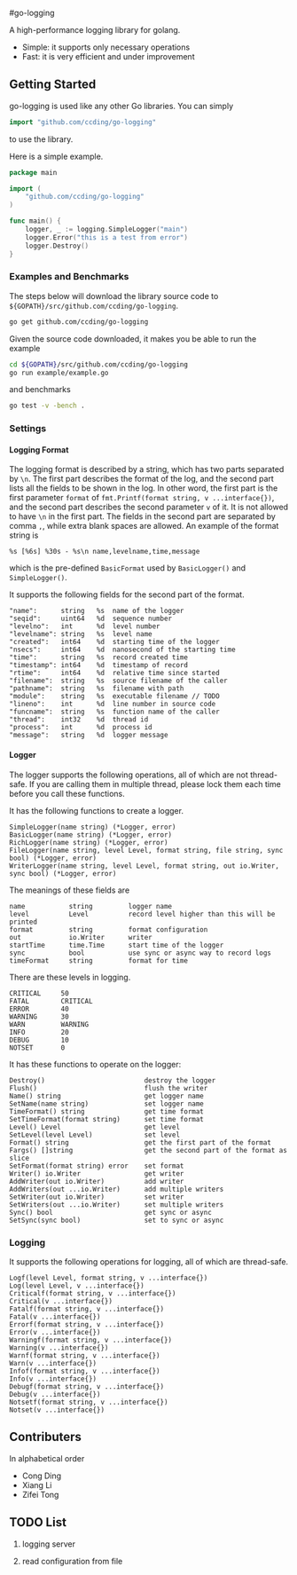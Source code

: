 #go-logging

A high-performance logging library for golang.

* Simple: it supports only necessary operations
* Fast: it is very efficient and under improvement


## Getting Started

go-logging is used like any other Go libraries. You can simply
```go
import "github.com/ccding/go-logging"
```
to use the library.

Here is a simple example.
```go
package main

import (
	"github.com/ccding/go-logging"
)

func main() {
	logger, _ := logging.SimpleLogger("main")
	logger.Error("this is a test from error")
	logger.Destroy()
}
```

### Examples and Benchmarks
The steps below will download the library source code to
`${GOPATH}/src/github.com/ccding/go-logging`.
```bash
go get github.com/ccding/go-logging
```

Given the source code downloaded, it makes you be able to run the example
```bash
cd ${GOPATH}/src/github.com/ccding/go-logging
go run example/example.go
```
and benchmarks
```bash
go test -v -bench .
```

### Settings

#### Logging Format
The logging format is described by a string, which has two parts separated by
`\n`. The first part describes the format of the log, and the second part
lists all the fields to be shown in the log. In other word, the first part is
the first parameter `format` of `fmt.Printf(format string, v ...interface{})`,
and the second part describes the second parameter `v` of it. It is not
allowed to have `\n` in the first part.  The fields in the second part are
separated by comma `,`, while extra blank spaces are allowed.  An example of
the format string is
```
%s [%6s] %30s - %s\n name,levelname,time,message
```
which is the pre-defined `BasicFormat` used by `BasicLogger()` and
`SimpleLogger()`.

It supports the following fields for the second part of the format.
```
"name":      string   %s  name of the logger
"seqid":     uint64   %d  sequence number
"levelno":   int      %d  level number
"levelname": string   %s  level name
"created":   int64    %d  starting time of the logger
"nsecs":     int64    %d  nanosecond of the starting time
"time":      string   %s  record created time
"timestamp": int64    %d  timestamp of record
"rtime":     int64    %d  relative time since started
"filename":  string   %s  source filename of the caller
"pathname":  string   %s  filename with path
"module":    string   %s  executable filename // TODO
"lineno":    int      %d  line number in source code
"funcname":  string   %s  function name of the caller
"thread":    int32    %d  thread id
"process":   int      %d  process id
"message":   string   %d  logger message
```

#### Logger
The logger supports the following operations, all of which are not
thread-safe. If you are calling them in multiple thread, please lock them
each time before you call these functions.

It has the following functions to create a logger.
```
SimpleLogger(name string) (*Logger, error)
BasicLogger(name string) (*Logger, error)
RichLogger(name string) (*Logger, error)
FileLogger(name string, level Level, format string, file string, sync bool) (*Logger, error)
WriterLogger(name string, level Level, format string, out io.Writer, sync bool) (*Logger, error)
```
The meanings of these fields are
```
name           string         logger name
level          Level          record level higher than this will be printed
format         string         format configuration
out            io.Writer      writer
startTime      time.Time      start time of the logger
sync           bool           use sync or async way to record logs
timeFormat     string         format for time
```

There are these levels in logging.
```
CRITICAL     50
FATAL        CRITICAL
ERROR        40
WARNING      30
WARN         WARNING
INFO         20
DEBUG        10
NOTSET       0
```

It has these functions to operate on the logger:
```
Destroy()                         destroy the logger
Flush()                           flush the writer
Name() string                     get logger name
SetName(name string)              set logger name
TimeFormat() string               get time format
SetTimeFormat(format string)      set time format
Level() Level                     get level
SetLevel(level Level)             set level
Format() string                   get the first part of the format
Fargs() []string                  get the second part of the format as slice
SetFormat(format string) error    set format
Writer() io.Writer                get writer
AddWriter(out io.Writer)          add writer
AddWriters(out ...io.Writer)      add multiple writers
SetWriter(out io.Writer)          set writer
SetWriters(out ...io.Writer)      set multiple writers
Sync() bool                       get sync or async
SetSync(sync bool)                set to sync or async
```

### Logging
It supports the following operations for logging, all of which are
thread-safe.
```
Logf(level Level, format string, v ...interface{})
Log(level Level, v ...interface{})
Criticalf(format string, v ...interface{})
Critical(v ...interface{})
Fatalf(format string, v ...interface{})
Fatal(v ...interface{})
Errorf(format string, v ...interface{})
Error(v ...interface{})
Warningf(format string, v ...interface{})
Warning(v ...interface{})
Warnf(format string, v ...interface{})
Warn(v ...interface{})
Infof(format string, v ...interface{})
Info(v ...interface{})
Debugf(format string, v ...interface{})
Debug(v ...interface{})
Notsetf(format string, v ...interface{})
Notset(v ...interface{})
```

## Contributers
In alphabetical order
* Cong Ding
* Xiang Li
* Zifei Tong

## TODO List
1. logging server

2. read configuration from file
